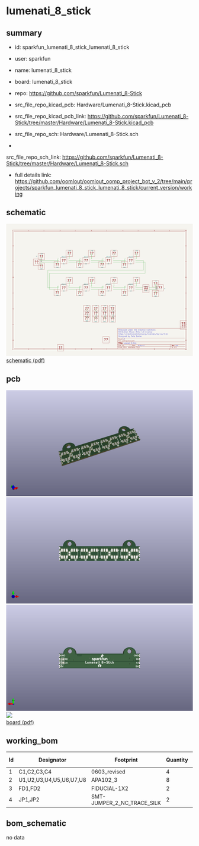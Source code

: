 # lumenati_8_stick
 
## summary 
* id: sparkfun_lumenati_8_stick_lumenati_8_stick
* user: sparkfun
* name: lumenati_8_stick
* board: lumenati_8_stick
* repo: https://github.com/sparkfun/Lumenati_8-Stick
* src_file_repo_kicad_pcb: Hardware/Lumenati_8-Stick.kicad_pcb
* src_file_repo_kicad_pcb_link: https://github.com/sparkfun/Lumenati_8-Stick/tree/master/Hardware/Lumenati_8-Stick.kicad_pcb


* src_file_repo_sch: Hardware/Lumenati_8-Stick.sch
*
 src_file_repo_sch_link: https://github.com/sparkfun/Lumenati_8-Stick/tree/master/Hardware/Lumenati_8-Stick.sch
* full details link: https://github.com/oomlout/oomlout_oomp_project_bot_v_2/tree/main/projects/sparkfun_lumenati_8_stick_lumenati_8_stick/current_version/working  

## schematic  
![](working_schematic_600.png)  
[schematic (pdf)](working_schematic.pdf)  

## pcb  
![](working_3d_600.png) 
![](working_3d_front_600.png)  
![](working_3d_back_600.png)  
![](working_600.png)  
[board (pdf)](working.pdf)  

## working_bom
| Id | Designator | Footprint | Quantity | Designation | Supplier and ref |  | None | 
| --- | --- | --- | --- | --- | --- | --- | --- | 
| 1 | C1,C2,C3,C4 | 0603_revised | 4 | 0.1uF |  |  | [''] | 
| 2 | U1,U2,U3,U4,U5,U6,U7,U8 | APA102_3 | 8 | APA102 |  |  | [''] | 
| 3 | FD1,FD2 | FIDUCIAL-1X2 | 2 | FIDUCIAL1X2 |  |  | [''] | 
| 4 | JP1,JP2 | SMT-JUMPER_2_NC_TRACE_SILK | 2 | JUMPER-SMT_2_NC_TRACE_SILK |  |  | [''] | 


## bom_schematic
no data


